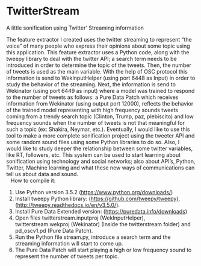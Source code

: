 # TwitterStream
A little sonification using Twitter' Streaming information

The feature extractor I created uses the twitter streaming to represent “the voice” of many people who express their opinions about some topic using this application.  This feature extractor uses a Python code, along with the tweepy library to deal with the twitter API; a search term needs to be introduced in order to determine the topic of the tweets.  Then, the number of tweets is used as the main variable. With the help of OSC protocol this information is send to WekInputHelper (using port 6448 as Input) in order to study the behavior of the streaming.  Next, the information is send to Wekinator (using port 6449 as input) where a model was trained to respond to the number of tweets as follows: a Pure Data Patch which receives information from Wekinator (using output port 12000), reflects the behavior of the trained model representing with high frequency sounds tweets coming from a trendy search topic (Clinton, Trump, paz, plebiscito) and low frequency sounds when the number of tweets is not that meaningful for such a topic (ex: Shakira, Neymar, etc.).
Eventually, I would like to use this tool to make a more complete sonification project using the tweeter API and some random sound files using some Python libraries to do so.  Also, I would like to study deeper the relationship between some twitter variables, like RT, followers, etc.
This system can be used to start learning about sonification using technology and social networks; also about API’s, Python, Twitter, Machine learning and what these new ways of communications can tell us about data and sound.  
 
 How to compile it:
1. Use Python version 3.5.2 (https://www.python.org/downloads/)
2.  Install tweepy Python library: (https://github.com/tweepy/tweepy),(http://tweepy.readthedocs.io/en/v3.5.0/).  
3. Install Pure Data Extended version: (https://puredata.info/downloads)
4. Open files twitterstream.inputproj (WekInputHelper), twitterstream.wekproj (Wekinator) (Inside the twitterstream folder) and pd_oscv1.pd (Pure Data Patch).
5. Run the Python file stream.py, introduce a search term and the streaming information will start to come up.
6. The Pure Data Patch will start playing a high or low frequency sound to represent the number of tweets per topic.


